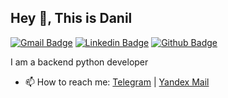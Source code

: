 ## Hey 👋, This is Danil
[![Gmail Badge](https://img.shields.io/badge/-de.maximov.de@gmail.com-c14438?style=flat&logo=Gmail&logoColor=white&link=mailto:de.maximov.de@gmail.com)](mailto:de.maximov.de@gmail.com) 
[![Linkedin Badge](https://img.shields.io/badge/-linkedin.com/in/danilmaximov-0072b1?style=flat&logo=Linkedin&logoColor=white&link=https://www.linkedin.com/in/danilmaximov/)](https://www.linkedin.com/in/danilmaximov/) [![Github Badge](https://img.shields.io/badge/-maximovd-grey?style=flat&logo=github&logoColor=white&link=https://github.com/maximovd/)](https://www.github.com/maximovd/) <p align='left'>I am a backend python developer

- 📫 How to reach me: [Telegram](https://t.me/maximovd) | [Yandex Mail](mailto:bazinga.mail@yandex.ru)

